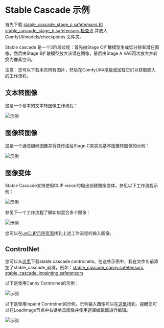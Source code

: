 # Stable Cascade 示例

首先下载 [stable_cascade_stage_c.safetensors 和 stable_cascade_stage_b.safetensors 检查点](https://huggingface.co/stabilityai/stable-cascade/tree/main/comfyui_checkpoints) 并放入 ComfyUI/models/checkpoints 文件夹。

Stable cascade 是一个3阶段过程：首先由Stage C扩散模型生成低分辨率潜在图像，然后由Stage B扩散模型放大该潜在图像，最后由Stage A VAE再次放大并转换为像素空间。

注意：您可以下载本页所有图片，然后在ComfyUI中拖放或加载它们以获取嵌入的工作流程。

## 文本转图像

这是一个基本的文本转图像工作流程：

![示例](stable_cascade__text_to_image.png)

## 图像转图像

这是一个通过编码图像并将其传递给Stage C来实现基本图像转图像的示例：

![示例](stable_cascade__image_to_image.png)

## 图像变体

Stable Cascade支持使用CLIP vision的输出创建图像变体。参见以下工作流程示例：

![示例](stable_cascade__image_remixing.png)

参见下一个工作流程了解如何混合多个图像：

![示例](stable_cascade__image_remixing_multiple.png)

您可以在[unCLIP示例页面](../unclip)找到上述工作流程的输入图像。

## ControlNet

您可以从[这里](https://huggingface.co/stabilityai/stable-cascade/tree/main/controlnet)下载stable cascade controlnets。在这些示例中，我在文件名前添加了stable_cascade_前缀，例如：[stable_cascade_canny.safetensors](https://huggingface.co/stabilityai/stable-cascade/blob/main/controlnet/canny.safetensors), [stable_cascade_inpainting.safetensors](https://huggingface.co/stabilityai/stable-cascade/blob/main/controlnet/inpainting.safetensors)

以下是使用Canny Controlnet的示例：

![示例](stable_cascade__canny_controlnet.png)

以下是使用Inpaint Controlnet的示例，示例输入图像可以在[这里](../inpaint/yosemite_inpaint_example.png)找到。提醒您可以在LoadImage节点中右键单击图像并使用遮罩编辑器进行编辑。

![示例](stable_cascade__inpaint_controlnet.png)

